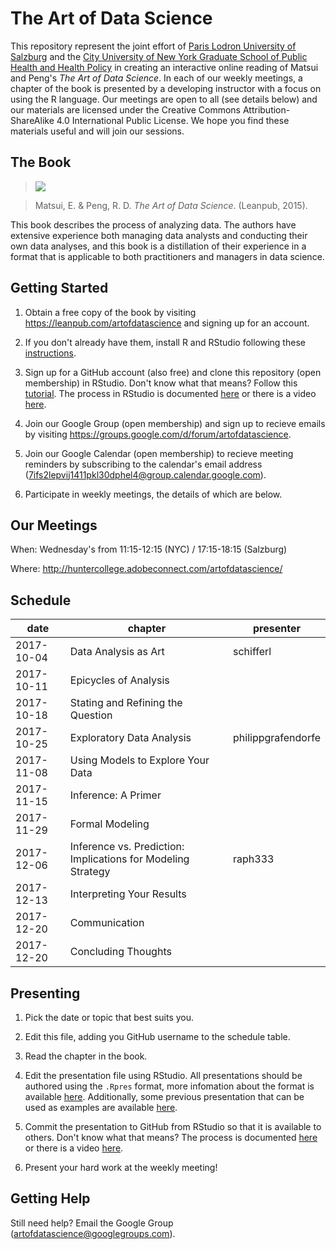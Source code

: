 # The Art of Data Science

This repository represent the joint effort of [Paris Lodron University of Salzburg](https://www.uni-salzburg.at/index.php?id=52) and the [City University of New York Graduate School of Public Health and Health Policy](http://sph.cuny.edu/) in creating an interactive online reading of Matsui and Peng's *The Art of Data Science*. In each of our weekly meetings, a chapter of the book is presented by a developing instructor with a focus on using the R language. Our meetings are open to all (see details below) and our materials are licensed under the Creative Commons Attribution-ShareAlike 4.0 International Public License. We hope you find these materials useful and will join our sessions.

## The Book

> ![](https://s3.amazonaws.com/titlepages.leanpub.com/artofdatascience/hero?1484318026)

> Matsui, E. & Peng, R. D. *The Art of Data Science*. (Leanpub, 2015).

This book describes the process of analyzing data. The authors have extensive experience both managing data analysts and conducting their own data analyses, and this book is a distillation of their experience in a format that is applicable to both practitioners and managers in data science.

## Getting Started

1. Obtain a free copy of the book by visiting https://leanpub.com/artofdatascience and signing up for an account.

2. If you don't already have them, install R and RStudio following these [instructions](https://www.ics.uci.edu/~jutts/110/InstallingRandRStudio.pdf).

3. Sign up for a GitHub account (also free) and clone this repository (open membership) in RStudio. Don't know what that means? Follow this [tutorial](https://try.github.io/levels/1/challenges/1). The process in RStudio is documented [here](https://support.rstudio.com/hc/en-us/articles/200532077-Version-Control-with-Git-and-SVN) or there is a video [here](https://www.rstudio.com/resources/webinars/rstudio-essentials-webinar-series-managing-part-2/).

4. Join our Google Group (open membership) and sign up to recieve emails by visiting https://groups.google.com/d/forum/artofdatascience.

5. Join our Google Calendar (open membership) to recieve meeting reminders by subscribing to the calendar's email address (7ifs2lepvij1411pkl30dphel4@group.calendar.google.com).

6. Participate in weekly meetings, the details of which are below.

## Our Meetings

When: Wednesday's from 11:15-12:15 (NYC) / 17:15-18:15 (Salzburg)

Where: http://huntercollege.adobeconnect.com/artofdatascience/

## Schedule

| date | chapter | presenter |
| ---- | ------- | --------- |
| 2017-10-04 | Data Analysis as Art |	schifferl |
| 2017-10-11 | Epicycles of Analysis |  |
| 2017-10-18 | Stating and Refining the Question |  |
| 2017-10-25 | Exploratory Data Analysis |philippgrafendorfe |
| 2017-11-08 | Using Models to Explore Your Data |  |
| 2017-11-15 | Inference: A Primer |  |
| 2017-11-29 | Formal Modeling |  |
| 2017-12-06 | Inference vs. Prediction: Implications for Modeling Strategy | raph333 |
| 2017-12-13 | Interpreting Your Results |  |
| 2017-12-20 | Communication |  |
| 2017-12-20 | Concluding Thoughts |  |

## Presenting

1. Pick the date or topic that best suits you.

2. Edit this file, adding you GitHub username to the schedule table.

3. Read the chapter in the book.

4. Edit the presentation file using RStudio. All presentations should be authored using the `.Rpres` format, more infomation about the format is available [here](https://support.rstudio.com/hc/en-us/articles/200486468). Additionally, some previous presentation that can be used as examples are available [here](https://github.com/waldronlab/Book_Club/tree/master/Data%20Analysis%20for%20the%20Life%20Sciences).

5. Commit the presentation to GitHub from RStudio so that it is available to others. Don't know what that means? The process is documented [here](https://support.rstudio.com/hc/en-us/articles/200532077-Version-Control-with-Git-and-SVN) or there is a video [here](https://www.rstudio.com/resources/webinars/rstudio-essentials-webinar-series-managing-part-2/).

6. Present your hard work at the weekly meeting!

## Getting Help

Still need help? Email the Google Group (artofdatascience@googlegroups.com).
